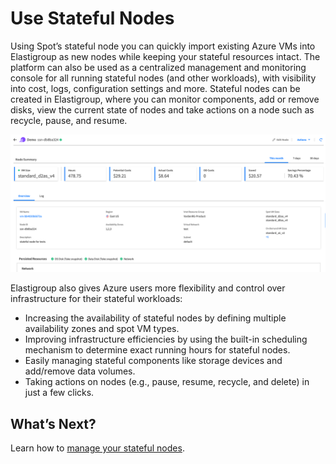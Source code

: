 <meta name="robots" content="noindex">

# Use Stateful Nodes

Using Spot’s stateful node you can quickly import existing Azure VMs into Elastigroup as new nodes while keeping your stateful resources intact. The platform can also be used as a centralized management and monitoring console for all running stateful nodes (and other workloads), with visibility into cost, logs, configuration settings and more. Stateful nodes can be created in Elastigroup, where you can monitor components, add or remove disks, view the current state of nodes and take actions on a node such as recycle, pause, and resume.

<img src="/elastigroup/_media/use-stateful-nodes-01.png" />

Elastigroup also gives Azure users more flexibility and control over infrastructure for their stateful workloads:
- Increasing the availability of stateful nodes by defining multiple availability zones and spot VM types.
- Improving infrastructure efficiencies by using the built-in scheduling mechanism to determine exact running hours for stateful nodes.
- Easily managing stateful components like storage devices and add/remove data volumes.
- Taking actions on nodes (e.g., pause, resume, recycle, and delete) in just a few clicks.

## What’s Next?

Learn how to [manage your stateful nodes](elastigroup/tutorials-azure/use-stateful-nodes/manage).
